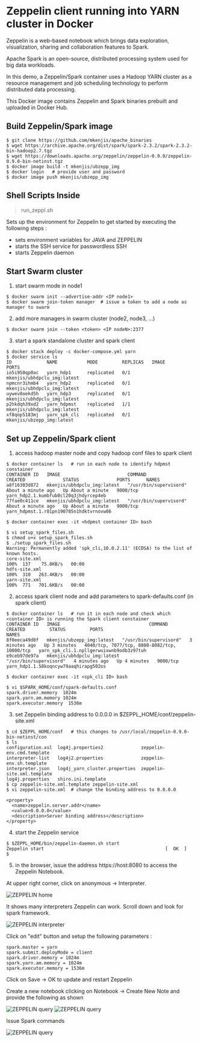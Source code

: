 # Zeppelin client running into YARN cluster in Docker

Zeppelin is a web-based notebook which brings data exploration, visualization, sharing and collaboration features to Spark.

Apache Spark is an open-source, distributed processing system used for big data workloads.

In this demo, a Zeppelin/Spark container uses a Hadoop YARN cluster as a resource management and job scheduling technology to perform distributed data processing.

This Docker image contains Zeppelin and Spark binaries prebuilt and uploaded in Docker Hub.

## Build Zeppelin/Spark image
```shell
$ git clone https://github.com/mkenjis/apache_binaries
$ wget https://archive.apache.org/dist/spark/spark-2.3.2/spark-2.3.2-bin-hadoop2.7.tgz
$ wget https://downloads.apache.org/zeppelin/zeppelin-0.9.0/zeppelin-0.9.0-bin-netinst.tgz
$ docker image build -t mkenjis/ubzepp_img
$ docker login   # provide user and password
$ docker image push mkenjis/ubzepp_img
```

## Shell Scripts Inside 

> run_zeppl.sh

Sets up the environment for Zeppelin to get started by executing the following steps :
- sets environment variables for JAVA and ZEPPELIN
- starts the SSH service for passwordless SSH
- starts Zeppelin daemon

## Start Swarm cluster

1. start swarm mode in node1
```shell
$ docker swarm init --advertise-addr <IP node1>
$ docker swarm join-token manager  # issue a token to add a node as manager to swarm
```

2. add more managers in swarm cluster (node2, node3, ...)
```shell
$ docker swarm join --token <token> <IP nodeN>:2377
```

3. start a spark standalone cluster and spark client
```shell
$ docker stack deploy -c docker-compose.yml yarn
$ docker service ls
ID             NAME           MODE         REPLICAS   IMAGE                                 PORTS
io5i950qp0ac   yarn_hdp1      replicated   0/1        mkenjis/ubhdpclu_img:latest           
npmcnr3ihmb4   yarn_hdp2      replicated   0/1        mkenjis/ubhdpclu_img:latest           
uywev8oekd5h   yarn_hdp3      replicated   0/1        mkenjis/ubhdpclu_img:latest           
p2hkdqh39xd2   yarn_hdpmst    replicated   1/1        mkenjis/ubhdpclu_img:latest           
xf8qop5183mj   yarn_spk_cli   replicated   0/1        mkenjis/ubzepp_img:latest
```

## Set up Zeppelin/Spark client

1. access hadoop master node and copy hadoop conf files to spark client
```shell
$ docker container ls   # run in each node to identify hdpmst constainer
CONTAINER ID   IMAGE                         COMMAND                  CREATED              STATUS              PORTS      NAMES
a8f16303d872   mkenjis/ubhdpclu_img:latest   "/usr/bin/supervisord"   About a minute ago   Up About a minute   9000/tcp   yarn_hdp2.1.kumbfub0cl20q3jhdyrcep4eb
77fae0c411ce   mkenjis/ubhdpclu_img:latest   "/usr/bin/supervisord"   About a minute ago   Up About a minute   9000/tcp   yarn_hdpmst.1.r81pn190785n1hdktvrnovw86

$ docker container exec -it <hdpmst container ID> bash

$ vi setup_spark_files.sh
$ chmod u+x setup_spark_files.sh
$ ./setup_spark_files.sh
Warning: Permanently added 'spk_cli,10.0.2.11' (ECDSA) to the list of known hosts.
core-site.xml                                                      100%  137    75.8KB/s   00:00    
hdfs-site.xml                                                      100%  310   263.4KB/s   00:00    
yarn-site.xml                                                      100%  771   701.6KB/s   00:00
```

2. access spark client node and add parameters to spark-defaults.conf (in spark client)
```shell
$ docker container ls   # run it in each node and check which <container ID> is running the Spark client constainer
CONTAINER ID   IMAGE                                 COMMAND                  CREATED         STATUS         PORTS                                          NAMES
8f0eeca49d0f   mkenjis/ubzepp_img:latest   "/usr/bin/supervisord"   3 minutes ago   Up 3 minutes   4040/tcp, 7077/tcp, 8080-8082/tcp, 10000/tcp   yarn_spk_cli.1.npllgerwuixwnb9odb3z97tuh
e9ceb97de97a   mkenjis/ubhdpclu_img:latest           "/usr/bin/supervisord"   4 minutes ago   Up 4 minutes   9000/tcp                                       yarn_hdp1.1.58koqncyw79aaqhirapg502os

$ docker container exec -it <spk_cli ID> bash

$ vi $SPARK_HOME/conf/spark-defaults.conf
spark.driver.memory  1024m
spark.yarn.am.memory 1024m
spark.executor.memory  1536m
```

3. set Zeppelin binding address to 0.0.0.0 in $ZEPPL_HOME/conf/zeppelin-site.xml
```shell
$ cd $ZEPPL_HOME/conf   # this changes to /usr/local/zeppelin-0.9.0-bin-netinst/con
$ ls   
configuration.xsl  log4j.properties2              zeppelin-env.cmd.template
interpreter-list   log4j2.properties              zeppelin-env.sh.template
interpreter.json   log4j_yarn_cluster.properties  zeppelin-site.xml.template
log4j.properties   shiro.ini.template
$ cp zeppelin-site.xml.template zeppelin-site.xml         
$ vi zeppelin-site.xml  # change the binding address to 0.0.0.0

<property>
  <name>zeppelin.server.addr</name>
  <value>0.0.0.0</value>
  <description>Server binding address</description>
</property>
```

4. start the Zeppelin service
```shell
$ $ZEPPL_HOME/bin/zeppelin-daemon.sh start
Zeppelin start                                             [  OK  ]
$
```

5. in the browser, issue the address https://host:8080 to access the Zeppelin Notebook.

At upper right corner, click on anonymous -> Interpreter.

![ZEPPELIN home](docs/hdinsight-hive-zeppelin.png)

It shows many interpreters Zeppelin can work. Scroll down and look for spark framework.

![ZEPPELIN interpreter](docs/zeppelin-anon-interpreters.png)

Click on "edit" button and setup the following parameters :
```shell
spark.master = yarn
spark.submit.deployMode = client
spark.driver.memory = 1024m
spark.yarn.am.memory = 1024m
spark.executor.memory = 1536m
```

Click on Save -> OK to update and restart Zeppelin

Create a new notebook clicking on Notebook -> Create New Note and provide the following as shown

![ZEPPELIN query](docs/hdinsight-hive-zeppelin-create-notebook1.png)
![ZEPPELIN query](docs/hdinsight-hive-zeppelin-create-notebook2.png)

Issue Spark commands

![ZEPPELIN query](docs/hdinsight-hive-zeppelin-query.png)





